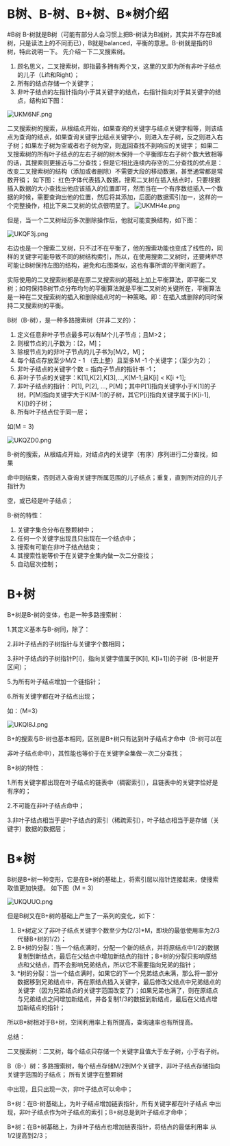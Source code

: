 # B树、B-树、B+树、B*树介绍

#B树
B-树就是B树（可能有部分人会习惯上把B-树读为B减树，其实并不存在B减树，只是读法上的不同而已），B就是balanced，平衡的意思。B-树就是指的B树，特此说明一下。
先介绍一下二叉搜索树。

1. 顾名思义，二叉搜索树，即指最多拥有两个叉，这里的叉即为所有非叶子结点的儿子（Lift和Right）；
1. 所有的结点存储一个关键字；
1. 非叶子结点的左指针指向小于其关键字的结点，右指针指向对于其关键字的结点，结构如下图：

![UKM6NF.png](https://s1.ax1x.com/2020/07/10/UKM6NF.png)

二叉搜索树的搜索，从根结点开始，如果查询的关键字与结点关键字相等，则该结点为查询的结点，如果查询关键字比结点关键字小，则进入左子树，反之则进入右子树；如果左子树为空或者右子树为空，则返回查找不到响应的关键字；
如果二叉搜索树的所有叶子结点的左右子树的树木保持一个平衡即左右子树个数大致相等的话，其搜索则更接近与二分查找；但是它相比连续内存空的二分查找的优点是：改变二叉搜索树的结构（添加或者删除）不需要大段的移动数据，甚至通常都是常数开销；
如下图：
红色字体代表插入数据，搜索二叉树在插入结点时，只要根据插入数据的大小查找出他应该插入的位置即可，然而当在一个有序数组插入一个数据的时候，需要查询出他的位置，然后将其添加，后面的数据索引加一，这样的一个完整操作，相比下来二叉树的优点很明显了。
![UKMH4e.png](https://s1.ax1x.com/2020/07/10/UKMH4e.png)

但是，当一个二叉树经历多次删除操作后，他就可能变换结构，如下图：

![UKQF3j.png](https://s1.ax1x.com/2020/07/10/UKQF3j.png)

右边也是一个搜索二叉树，只不过不在平衡了，他的搜索功能也变成了线性的，同样的关键字可能导致不同的树结构索引，所以，在使用搜索二叉树时，还要烤炉尽可能让B树保持左图的结构，避免和右图类似，这也有事所谓的平衡问题了。

实际使用的二叉搜索树都是在原二叉搜索树的基础上加上平衡算法，即平衡二叉树；如何保持B树节点分布均匀的平衡算法就是平衡二叉树的关键所在，平衡算法是一种在二叉搜索树的插入和删除结点时的一种策略。即：在插入或删除的同时保持二叉搜索树的平衡。

B树（B-树），是一种多路搜索树（并非二叉的）：

1. 定义任意非叶子节点最多可以有M个儿子节点；且M>2；
1. 则根节点的儿子数为：[2，M]；
1. 除根节点为的非叶子节点的儿子书为[M/2，M]；
1. 每个结点存放至少M/2 - 1 （去上整）且至多M -1 个关键字；（至少为2）；
1. 非叶子结点的关键字个数 = 指向子节点的指针书 -1；
1. 非叶子节点的关键字：K[1],K[2],K[3],…,K[M-1;且K[i] < K[i +1];
1. 非叶子结点的指针：P[1], P[2], …, P[M]；其中P[1]指向关键字小于K[1]的子树，P[M]指向关键字大于K[M-1]的子树，其它P[i]指向关键字属于(K[i-1], K[i])的子树；
1. 所有叶子结点位于同一层；

如(M = 3)

![UKQZD0.png](https://s1.ax1x.com/2020/07/10/UKQZD0.png)

B-树的搜索，从根结点开始，对结点内的关键字（有序）序列进行二分查找，如果

命中则结束，否则进入查询关键字所属范围的儿子结点；重复，直到所对应的儿子指针为

空，或已经是叶子结点；

B-树的特性：

1. 关键字集合分布在整颗树中；
1. 任何一个关键字出现且只出现在一个结点中；
1. 搜索有可能在非叶子结点结束；
1. 其搜索性能等价于在关键字全集内做一次二分查找；
1. 自动层次控制；

# B+树

B+树是B-树的变体，也是一种多路搜索树：

1.其定义基本与B-树同，除了：

2.非叶子结点的子树指针与关键字个数相同；

3.非叶子结点的子树指针P[i]，指向关键字值属于[K[i], K[i+1])的子树（B-树是开区间）；

5.为所有叶子结点增加一个链指针；

6.所有关键字都在叶子结点出现；

如：（M=3）

![UKQl8J.png](https://s1.ax1x.com/2020/07/10/UKQl8J.png)

B+的搜索与B-树也基本相同，区别是B+树只有达到叶子结点才命中（B-树可以在

非叶子结点命中），其性能也等价于在关键字全集做一次二分查找；

B+树的特性：

1.所有关键字都出现在叶子结点的链表中（稠密索引），且链表中的关键字恰好是有序的；

2.不可能在非叶子结点命中；

3.非叶子结点相当于是叶子结点的索引（稀疏索引），叶子结点相当于是存储（关键字）数据的数据层；

# B*树

B树是B+树一种变形，它是在B+树的基础上，将索引层以指针连接起来，使搜索取值更加快捷。
如下图（M = 3）

![UKQUUO.png](https://s1.ax1x.com/2020/07/10/UKQUUO.png)

但是B树又在B+树的基础上产生了一系列的变化，如下：

1. B*树定义了非叶子结点关键字个数至少为(2/3)*M，即块的最低使用率为2/3代替B+树的1/2）；
1. B+树的分裂：当一个结点满时，分配一个新的结点，并将原结点中1/2的数据复制到新结点，最后在父结点中增加新结点的指针；B+树的分裂只影响原结点和父结点，而不会影响兄弟结点，所以它不需要指向兄弟的指针；
1. *树的分裂：当一个结点满时，如果它的下一个兄弟结点未满，那么将一部分数据移到兄弟结点中，再在原结点插入关键字，最后修改父结点中兄弟结点的关键字（因为兄弟结点的关键字范围改变了）；如果兄弟也满了，则在原结点与兄弟结点之间增加新结点，并各复制1/3的数据到新结点，最后在父结点增加新结点的指针；


所以B*树相对于B+树，空间利用率上有所提高，查询速率也有所提高。

总结：

二叉搜索树：二叉树，每个结点只存储一个关键字且值大于左子树，小于右子树。

B（B-）树：多路搜索树，每个结点存储M/2到M个关键字，非叶子结点存储指向关键字范围的子结点； 所有关键字在整颗树

中出现，且只出现一次，非叶子结点可以命中；

B+树：在B-树基础上，为叶子结点增加链表指针，所有关键字都在叶子结点
中出现，非叶子结点作为叶子结点的索引；B+树总是到叶子结点才命中；

B*树：在B+树基础上，为非叶子结点也增加链表指针，将结点的最低利用率
从1/2提高到2/3；
